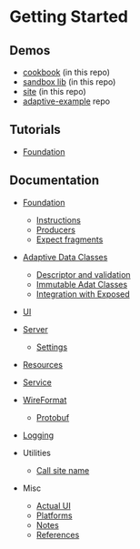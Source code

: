 # Getting Started

## Demos

* [cookbook](../cookbook) (in this repo)
* [sandbox lib](../adaptive-lib-sandbox) (in this repo)
* [site](../site/src)  (in this repo)
* [adaptive-example](https://github.com/spxbhuhb/adaptive-example) repo

## Tutorials

* [Foundation](tutorials/foundation.md)

## Documentation

* [Foundation](tutorials/foundation.md)
    * [Instructions](foundation/instructions.md)
    * [Producers](foundation/producer.md)
    * [Expect fragments](foundation/expect.md)


* [Adaptive Data Classes](adat/readme.md)
  * [Descriptor and validation](adat/descriptor-and-validation.md) 
  * [Immutable Adat Classes](adat/immutable-adat-classes.md)
  * [Integration with Exposed](adat/exposed.md)


* [UI](ui/readme.md)

* [Server](server/readme.md)
    * [Settings](server/settings.md)

* [Resources](resource/readme.md)

* [Service](service/readme.md)

* [WireFormat](wireformat/readme.md)
    * [Protobuf](wireformat/protobuf.md)

* [Logging](logging/readme.md)

* Utilities
  * [Call site name](./utilities/call-site-name.md)

* Misc
  * [Actual UI](internals/actual%20UI.md)
  * [Platforms](internals/platforms.md)
  * [Notes](notes.md)
  * [References](references.md)
